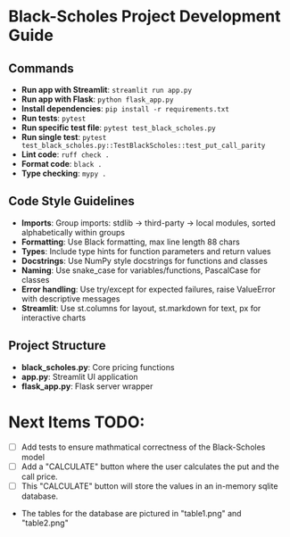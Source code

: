 # Black-Scholes Project Development Guide

## Commands
- **Run app with Streamlit**: `streamlit run app.py`
- **Run app with Flask**: `python flask_app.py`
- **Install dependencies**: `pip install -r requirements.txt`
- **Run tests**: `pytest`
- **Run specific test file**: `pytest test_black_scholes.py`
- **Run single test**: `pytest test_black_scholes.py::TestBlackScholes::test_put_call_parity`
- **Lint code**: `ruff check .`
- **Format code**: `black .`
- **Type checking**: `mypy .`

## Code Style Guidelines
- **Imports**: Group imports: stdlib → third-party → local modules, sorted alphabetically within groups
- **Formatting**: Use Black formatting, max line length 88 chars
- **Types**: Include type hints for function parameters and return values
- **Docstrings**: Use NumPy style docstrings for functions and classes
- **Naming**: Use snake_case for variables/functions, PascalCase for classes
- **Error handling**: Use try/except for expected failures, raise ValueError with descriptive messages
- **Streamlit**: Use st.columns for layout, st.markdown for text, px for interactive charts

## Project Structure
- **black_scholes.py**: Core pricing functions
- **app.py**: Streamlit UI application
- **flask_app.py**: Flask server wrapper

# Next Items TODO:
- [ ] Add tests to ensure mathmatical correctness of the Black-Scholes model
- [ ] Add a "CALCULATE" button where the user calculates the put and the call price.
- [ ] This "CALCULATE" button will store the values in an in-memory sqlite database.
- The tables for the database are pictured in "table1.png" and "table2.png"

